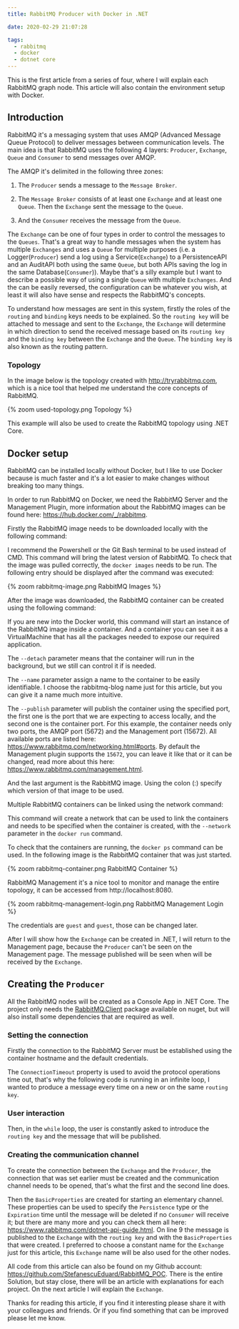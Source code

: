 ```yaml
---
title: RabbitMQ Producer with Docker in .NET

date: 2020-02-29 21:07:28

tags:
  - rabbitmq
  - docker
  - dotnet core
---
```


This is the first article from a series of four, where I will explain each RabbitMQ graph node. This article will also contain the environment setup with Docker.

## Introduction

RabbitMQ it's a messaging system that uses AMQP (Advanced Message Queue Protocol) to deliver messages between communication levels. The main idea is that RabbitMQ uses the following 4 layers: `Producer`, `Exchange`, `Queue` and `Consumer` to send messages over AMQP.

The AMQP it's delimited in the following three zones:

1.  The `Producer` sends a message to the `Message Broker`.

2.  The `Message Broker` consists of at least one `Exchange` and at least one `Queue`. Then the `Exchange` sent the message to the `Queue`.

3.  And the `Consumer` receives the message from the `Queue`.

The `Exchange` can be one of four types in order to control the messages to the `Queues`. That's a great way to handle messages when the system has multiple `Exchanges` and uses a `Queue` for multiple purposes (i.e. a Logger(`Producer`) send a log using a Service(`Exchange`) to a PersistenceAPI and an AuditAPI both using the same `Queue`, but both APIs saving the log in the same Database(`Consumer`)). Maybe that's a silly example but I want to describe a possible way of using a single `Queue` with multiple `Exchanges`. And the can be easily reversed, the configuration can be whatever you wish, at least it will also have sense and respects the RabbitMQ's concepts.

To understand how messages are sent in this system, firstly the roles of the `routing` and `binding` keys needs to be explained. So the `routing key` will be attached to message and sent to the `Exchange`, the `Exchange` will determine in which direction to send the received message based on its `routing key` and the `binding key` between the `Exchange` and the `Queue`. The `binding key` is also known as the routing pattern.

### Topology

In the image below is the topology created with http://tryrabbitmq.com, which is a nice tool that helped me understand the core concepts of RabbitMQ.

{% zoom used-topology.png Topology %}

This example will also be used to create the RabbitMQ topology using .NET Core.

## Docker setup

RabbitMQ can be installed locally without Docker, but I like to use Docker because is much faster and it's a lot easier to make changes without breaking too many things.

In order to run RabbitMQ on Docker, we need the RabbitMQ Server and the Management Plugin, more information about the RabbitMQ images can be found here: https://hub.docker.com/_/rabbitmq.

Firstly the RabbitMQ image needs to be downloaded locally with the following command:

<script src="https://gist.github.com/StefanescuEduard/fe30e3486887ae34592816e1c48fc7fb.js"></script>

I recommend the Powershell or the Git Bash terminal to be used instead of CMD. This command will bring the latest version of RabbitMQ. To check that the image was pulled correctly, the `docker images` needs to be run. The following entry should be displayed after the command was executed:

{% zoom rabbitmq-image.png RabbitMQ Images %}

After the image was downloaded, the RabbitMQ container can be created using the following command:

<script src="https://gist.github.com/StefanescuEduard/c5623471e8afa23cda62256e5e2b91f9.js"></script>

If you are new into the Docker world, this command will start an instance of the RabbitMQ image inside a container. And a container you can see it as a VirtualMachine that has all the packages needed to expose our required application.

The `--detach` parameter means that the container will run in the background, but we still can control it if is needed.

The `--name` parameter assign a name to the container to be easily identifiable. I choose the rabbitmq-blog name just for this article, but you can give it a name much more intuitive.

The `--publish` parameter will publish the container using the specified port, the first one is the port that we are expecting to access locally, and the second one is the container port. For this example, the container needs only two ports, the AMQP port (5672) and the Management port (15672). All available ports are listed here: https://www.rabbitmq.com/networking.html#ports. By default the Management plugin supports the `15672`, you can leave it like that or it can be changed, read more about this here: https://www.rabbitmq.com/management.html.

And the last argument is the RabbitMQ image. Using the colon (:) specify which version of that image to be used.

Multiple RabbitMQ containers can be linked using the network command:

<script src="https://gist.github.com/StefanescuEduard/a892a3718e2c7888fc4e06f0ae2ffb45.js"></script>

This command will create a network that can be used to link the containers and needs to be specified when the container is created, with the `--network` parameter in the `docker run` command.

To check that the containers are running, the `docker ps` command can be used. In the following image is the RabbitMQ container that was just started.

{% zoom rabbitmq-container.png RabbitMQ Container %}

RabbitMQ Management it's a nice tool to monitor and manage the entire topology, it can be accessed from http://localhost:8080.

{% zoom rabbitmq-management-login.png RabbitMQ Management Login %}

The credentials are `guest` and `guest`, those can be changed later.

After I will show how the `Exchange` can be created in .NET, I will return to the Management page, because the `Producer` can't be seen on the Management page. The message published will be seen when will be received by the `Exchange`.

## Creating the `Producer`

All the RabbitMQ nodes will be created as a Console App in .NET Core. The project only needs the [RabbitMQ.Client](https://www.nuget.org/packages/RabbitMQ.Client) package available on nuget, but will also install some dependencies that are required as well.

### Setting the connection

Firstly the connection to the RabbitMQ Server must be established using the container hostname and the default credentials.

<script src="https://gist.github.com/StefanescuEduard/a065c80c82fd9f7a1e1b68fdf7885c00.js"></script>

The `ConnectionTimeout` property is used to avoid the protocol operations time out, that's why the following code is running in an infinite loop, I wanted to produce a message every time on a new or on the same `routing key`.

### User interaction

Then, in the `while` loop, the user is constantly asked to introduce the `routing key` and the message that will be published.

<script src="https://gist.github.com/StefanescuEduard/0f4ec653ae405a3ae9cd4c0b522b3d30.js"></script>

### Creating the communication channel

To create the connection between the `Exchange` and the `Producer`, the connection that was set earlier must be created and the communication channel needs to be opened, that's what the first and the second line does.

<script src="https://gist.github.com/StefanescuEduard/3e301b944e453a58e924a21d394a6077.js"></script>

Then the `BasicProperties` are created for starting an elementary channel. These properties can be used to specify the `Persistence` type or the `Expiration` time until the message will be deleted if no `Consumer` will receive it; but there are many more and you can check them all here: https://www.rabbitmq.com/dotnet-api-guide.html.
On line 9 the message is published to the `Exchange` with the `routing key` and with the `BasicProperties` that were created. I preferred to choose a constant name for the `Exchange` just for this article, this `Exchange` name will be also used for the other nodes.

All code from this article can also be found on my Github account: https://github.com/StefanescuEduard/RabbitMQ_POC. There is the entire Solution, but stay close, there will be an article with explanations for each project.
On the next article I will explain the `Exchange`.

Thanks for reading this article, if you find it interesting please share it with your colleagues and friends. Or if you find something that can be improved please let me know.
